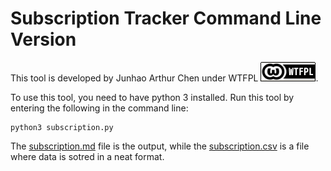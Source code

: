 # Subscription Tracker Command Line Version

This tool is developed by Junhao Arthur Chen under WTFPL
![image of the wtfpl license](wtfpl-badge-1.png "wtfpl badge").

To use this tool, you need to have python 3 installed. Run this tool by entering the following in the command line:
```
python3 subscription.py
```
The [subscription.md](subscription.md) file is the output, while the [subscription.csv](subscription.csv) is a file where data is sotred in a neat format. 

